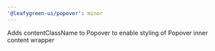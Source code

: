 ```yaml
---
'@leafygreen-ui/popover': minor
---
```


Adds contentClassName to Popover to enable styling of Popover inner content wrapper
